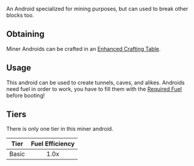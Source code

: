 An Android specialized for mining purposes, but can used to break other blocks too.

## Obtaining

Miner Androids can be crafted in an [Enhanced Crafting Table](https://github.com/Slimefun/Slimefun4/wiki/Enhanced-Crafting-Table).

## Usage

This android can be used to create tunnels, caves, and alikes.
Androids need fuel in order to work, you have to fill them with the [Required Fuel](https://github.com/Slimefun/Slimefun4/wiki/Normal-Androids#power-source) before booting!

## Tiers

There is only one tier in this miner android.

| Tier  | Fuel Efficiency |
| ----- | :-------------: |
| Basic | 1.0x            |
